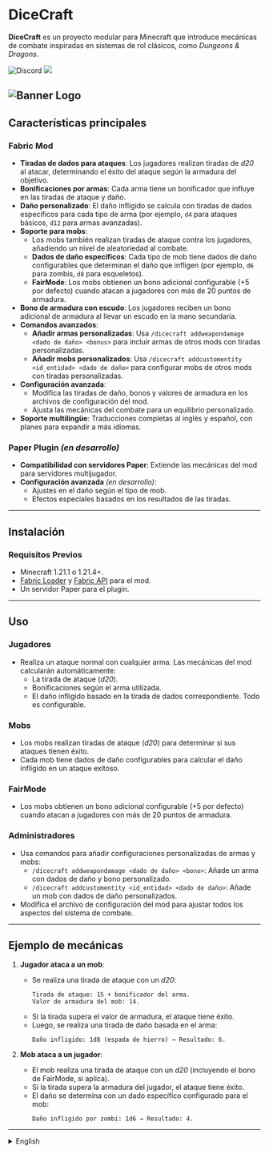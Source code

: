 # DiceCraft
**DiceCraft** es un proyecto modular para Minecraft que introduce mecánicas de combate inspiradas en sistemas de rol clásicos, como *Dungeons & Dragons*.

![Discord](https://img.shields.io/discord/1079917552588816484?label=Discord&logo=discord&logoColor=white&color=6d1166&style=for-the-badge) ![](https://img.shields.io/badge/Made%20with-%E2%9D%A4%EF%B8%8F%20by%20stargaze-6d1166?style=for-the-badge)

![Banner Logo](https://cdn.modrinth.com/data/MrR8fKPi/images/616c4847a32c8cf941ea3127cd4b4875e65b06a0.png)
---

## Características principales

### **Fabric Mod**
- **Tiradas de dados para ataques**: Los jugadores realizan tiradas de *d20* al atacar, determinando el éxito del ataque según la armadura del objetivo.
- **Bonificaciones por armas**: Cada arma tiene un bonificador que influye en las tiradas de ataque y daño.
- **Daño personalizado**: El daño infligido se calcula con tiradas de dados específicos para cada tipo de arma (por ejemplo, `d4` para ataques básicos, `d12` para armas avanzadas).
- **Soporte para mobs**:
    - Los mobs también realizan tiradas de ataque contra los jugadores, añadiendo un nivel de aleatoriedad al combate.
    - **Dados de daño específicos**: Cada tipo de mob tiene dados de daño configurables que determinan el daño que infligen (por ejemplo, `d6` para zombis, `d8` para esqueletos).
    - **FairMode**: Los mobs obtienen un bono adicional configurable (+5 por defecto) cuando atacan a jugadores con más de 20 puntos de armadura.
- **Bono de armadura con escudo**: Los jugadores reciben un bono adicional de armadura al llevar un escudo en la mano secundaria.
- **Comandos avanzados**:
    - **Añadir armas personalizadas**: Usa `/dicecraft addweapondamage <dado de daño> <bonus>` para incluir armas de otros mods con tiradas personalizadas.
    - **Añadir mobs personalizados**: Usa `/dicecraft addcustomentity <id_entidad> <dado de daño>` para configurar mobs de otros mods con tiradas personalizadas.
- **Configuración avanzada**:
    - Modifica las tiradas de daño, bonos y valores de armadura en los archivos de configuración del mod.
    - Ajusta las mecánicas del combate para un equilibrio personalizado.
- **Soporte multilingüe**: Traducciones completas al inglés y español, con planes para expandir a más idiomas.

### **Paper Plugin *(en desarrollo)***
- **Compatibilidad con servidores Paper**: Extiende las mecánicas del mod para servidores multijugador.
- **Configuración avanzada** *(en desarrollo)*:
    - Ajustes en el daño según el tipo de mob.
    - Efectos especiales basados en los resultados de las tiradas.

---

## Instalación

### **Requisitos Previos**
- Minecraft 1.21.1 o 1.21.4+.
- [Fabric Loader](https://fabricmc.net/use) y [Fabric API](https://modrinth.com/mod/fabric-api) para el mod.
- Un servidor Paper para el plugin.

---

## Uso

### **Jugadores**
- Realiza un ataque normal con cualquier arma. Las mecánicas del mod calcularán automáticamente:
    - La tirada de ataque (*d20*).
    - Bonificaciones según el arma utilizada.
    - El daño infligido basado en la tirada de dados correspondiente.
Todo es configurable.

### **Mobs**
- Los mobs realizan tiradas de ataque (*d20*) para determinar si sus ataques tienen éxito.
- Cada mob tiene dados de daño configurables para calcular el daño infligido en un ataque exitoso.

### **FairMode**
- Los mobs obtienen un bono adicional configurable (+5 por defecto) cuando atacan a jugadores con más de 20 puntos de armadura.

### **Administradores**
- Usa comandos para añadir configuraciones personalizadas de armas y mobs:
    - `/dicecraft addweapondamage <dado de daño> <bono>`: Añade un arma con dados de daño y bono personalizado.
    - `/dicecraft addcustomentity <id_entidad> <dado de daño>`: Añade un mob con dados de daño personalizados.
- Modifica el archivo de configuración del mod para ajustar todos los aspectos del sistema de combate.

---

## Ejemplo de mecánicas

1. **Jugador ataca a un mob**:
    - Se realiza una tirada de ataque con un *d20*:
      ```
      Tirada de ataque: 15 + bonificador del arma.
      Valor de armadura del mob: 14.
      ```
    - Si la tirada supera el valor de armadura, el ataque tiene éxito.
    - Luego, se realiza una tirada de daño basada en el arma:
      ```
      Daño infligido: 1d8 (espada de hierro) → Resultado: 6.
      ```

2. **Mob ataca a un jugador**:
    - El mob realiza una tirada de ataque con un *d20* (incluyendo el bono de FairMode, si aplica).
    - Si la tirada supera la armadura del jugador, el ataque tiene éxito.
    - El daño se determina con un dado específico configurado para el mob:
      ```
      Daño infligido por zombi: 1d6 → Resultado: 4.
      ```

---

<details><summary>English</summary>

# DiceCraft

**DiceCraft** is a modular project for Minecraft that introduces combat mechanics inspired by classic role-playing systems, such as *Dungeons & Dragons*.

![Banner Logo](https://cdn.modrinth.com/data/MrR8fKPi/images/616c4847a32c8cf941ea3127cd4b4875e65b06a0.png)
---

## Main Features

### **Fabric Mod**
- **Attack Dice Rolls**: Players roll a *d20* when attacking, determining the success of the attack based on the target's armor.
- **Weapon Bonuses**: Each weapon has a bonus that influences both attack rolls and damage rolls.
- **Custom Damage**: Damage dealt is calculated using specific dice rolls for each weapon type (e.g., `d4` for basic attacks, `d12` for advanced weapons).
- **Mob Support**:
    - Mobs also roll attack dice against players, adding an element of randomness to combat.
    - **Specific Damage Dice**: Each mob type has configurable damage dice that determine the damage they deal (e.g., `d6` for zombies, `d8` for skeletons).
    - **FairMode**: Mobs gain an additional configurable bonus (+5 by default) when attacking players with more than 20 armor points.
- **Shield Armor Bonus**: Players receive an additional armor bonus when holding a shield in their offhand.
- **Advanced Commands**:
    - **Add Custom Weapons**: Use `/dicecraft addweapondamage <damage dice> <bonus>` to include weapons from other mods with custom rolls.
    - **Add Custom Mobs**: Use `/dicecraft addcustomentity <entity_id> <damage dice>` to configure mobs from other mods with custom rolls.
- **Advanced Configuration**:
    - Modify damage rolls, bonuses, and armor values in the mod’s configuration files.
    - Customize combat mechanics for better balance.
- **Multilingual Support**: Full translations in English and Spanish, with plans to expand to more languages.

### **Paper Plugin *(in development)***
- **Paper Server Compatibility**: Extends the mod’s mechanics to multiplayer servers.
- **Advanced Configuration** *(in development)*:
    - Adjust damage based on mob types.
    - Special effects based on dice roll outcomes.

---

## Installation

### **Requirements**
- Minecraft 1.21.1 or 1.21.4+.
- [Fabric Loader](https://fabricmc.net/use) and [Fabric API](https://modrinth.com/mod/fabric-api) for the mod.
- A Paper server for the plugin.

---

## Usage

### **Players**
- Perform a normal attack with any weapon. The mod’s mechanics will automatically calculate:
    - The attack roll (*d20*).
    - Bonuses based on the weapon used.
    - The damage dealt based on the corresponding dice roll.
Everything is configurable.

### **Mobs**
- Mobs perform attack rolls (*d20*) to determine if their attacks hit.
- Each mob has configurable damage dice to calculate the damage dealt on a successful attack.

### **FairMode**
- Mobs gain an additional configurable bonus (+5 by default) when attacking players with more than 20 armor points.

### **Administrators**
- Use commands to add custom weapon and mob configurations:
    - `/dicecraft addweapondamage <damage dice> <bonus>`: Add a weapon with custom damage dice and bonus.
    - `/dicecraft addcustomentity <entity_id> <damage dice>`: Add a mob with custom damage dice.
- Modify the mod's configuration file to adjust all aspects of the combat system.

---

## Example Mechanics

1. **Player attacks a mob**:
    - An attack roll with a *d20* is made:
      ```
      Attack roll: 15 + weapon bonus.
      Mob armor value: 14.
      ```
    - If the roll exceeds the armor value, the attack succeeds.
    - Then, a damage roll based on the weapon is made:
      ```
      Damage dealt: 1d8 (iron sword) → Result: 6.
      ```

2. **Mob attacks a player**:
    - The mob rolls an attack with a *d20* (including the FairMode bonus, if applicable).
    - If the roll exceeds the player’s armor, the attack succeeds.
    - Damage is determined with a specific dice roll configured for the mob:
      ```
      Damage dealt by zombie: 1d6 → Result: 4.
      ```

---

</details>
